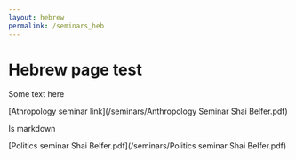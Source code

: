 ```yaml
---
layout: hebrew
permalink: /seminars_heb
---
```


# Hebrew page test

Some text here

[Athropology seminar link](/seminars/Anthropology Seminar Shai Belfer.pdf)

Is markdown

[Politics seminar Shai Belfer.pdf](/seminars/Politics seminar Shai Belfer.pdf)

